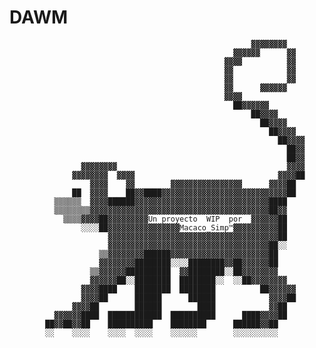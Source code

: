 # DAWM

                                                          ▓▓▓▓▓▓▓▓
                                                      ▓▓▓▓▓▓      ▓▓
                                                    ▓▓▓▓          ▓▓
                                                    ▓▓            ▓▓
                                                    ▓▓            ▓▓
                                                    ▓▓      ▓▓▓▓▓▓
                                                    ▓▓▓▓
                                                      ██▓▓▓▓▓▓
                                                          ██▓▓▓▓
                                                            ██▓▓▓▓
                                                              ██▓▓▓▓
                                                                ██▓▓▓▓
                                                                  ██▓▓
                                                                  ██▓▓
                    ▓▓▓▓▓▓▓▓                                      ▓▓▓▓
                  ▓▓▓▓▓▓▓▓  ▓▓▓▓                                ▓▓▓▓██
                      ▓▓▓▓    ▓▓        ▓▓▓▓▓▓▓▓▓▓▓▓▓▓▓▓      ▓▓▓▓██
                  ██  ▓▓▓▓    ██▓▓████▓▓▓▓▓▓▓▓▓▓▓▓▓▓▓▓▓▓▓▓▓▓▓▓▓▓▓▓██
              ▒▒▒▒▒▒  ▓▓▓▓██████▓▓▓▓▓▓▓▓▓▓▓▓▓▓▓▓▓▓▓▓▓▓▓▓▓▓▓▓▓▓████
              ▒▒▒▒▒▒▒▒▓▓▓▓▓▓▓▓▓▓▓▓▓▓▓▓▓▓▓▓▓▓▓▓▓▓▓▓▓▓▓▓▓▓▓▓▓▓▓▓██▓▓
                ▒▒▒▒▓▓▓▓██▓▓▓▓▓▓▓▓▓Un proyecto  WIP  por  ▓▓▓▓▓▓██
                    ░░░░██▓▓▓▓▓▓▓▓▓▓▓▓▓▓▓▓Macaco_Simp™▓▓▓▓▓▓▓▓▓▓██
                          ▓▓▓▓▓▓▓▓▓▓▓▓▓▓▓▓▓▓▓▓▓▓▓▓▓▓▓▓▓▓▓▓▓▓▓▓▓▓██
                          ▓▓▓▓▓▓▓▓▓▓▓▓▓▓▓▓▓▓▓▓▓▓▓▓▓▓▓▓▓▓▓▓▓▓▓▓██░░
                        ▒▒▓▓▓▓▓▓▓▓██████▓▓▓▓▓▓▓▓▓▓▓▓▓▓▓▓▓▓▓▓▓▓██
                        ▓▓▓▓▓▓▓▓████████░░░░████████▓▓██▓▓▓▓▓▓██
                      ▒▒▓▓▓▓▓▓██████████  ▓▓████████░░██▓▓▓▓▓▓▓▓
                      ▓▓▓▓▓▓██░░████████  ████████░░  ░░██▓▓▓▓▓▓▓▓
                    ▓▓▓▓████    ████████  ████████          ██▓▓▓▓▓▓
                    ▓▓▓▓██      ██████      ██████            ▓▓▓▓██
                  ▓▓▓▓██        ██████        ████            ▓▓██
              ▓▓▓▓▓▓████  ████████████  ██████████      ████▓▓▓▓██
            ██▓▓██▓▓██    ██████████    ████████      ██████▓▓██
            ░░    ░░░░    ░░░░  ░░░░    ░░░░░░        ░░░░░░░░░░

